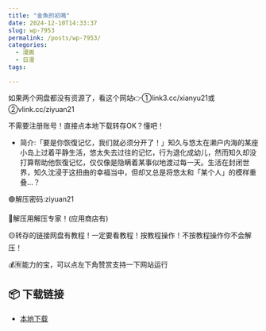 ```yaml
---
title: "金魚的初鳴"
date: 2024-12-10T14:33:37
slug: wp-7953
permalink: /posts/wp-7953/
categories:
  - 漫画
  - 日漫
tags:

---
```


如果两个网盘都没有资源了，看这个网站👉①link3.cc/xianyu21或②vlink.cc/ziyuan21

不需要注册账号！直接点本地下载转存OK？懂吧！

*   简介:「要是你恢復记忆，我们就必须分开了！」知久与悠太在濑户内海的某座小岛上过着平静生活，悠太失去过往的记忆，行为退化成幼儿，然而知久却没打算帮助他恢復记忆，仅仅像是隐瞒着某事似地渡过每一天。生活在封闭世界，知久沈浸于这扭曲的幸福当中，但却又总是将悠太和「某个人」的模样重叠…？

🟢解压密码:ziyuan21

🔵解压用解压专家！(应用商店有)

🟡转存的链接网盘有教程！一定要看教程！按教程操作！不按教程操作你不会解压！

💰🈶能力的宝，可以点左下角赞赏支持一下网站运行

## 📦 下载链接
- [本地下载](https://blziyuan21.com/pay-download/7953?key=7d6deab1d8&down_id=0)

